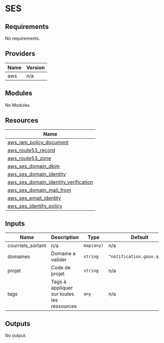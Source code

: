 # SES

## Requirements

No requirements.

## Providers

| Name | Version |
|------|---------|
| aws | n/a |

## Modules

No Modules.

## Resources

| Name |
|------|
| [aws_iam_policy_document](https://registry.terraform.io/providers/hashicorp/aws/latest/docs/data-sources/iam_policy_document) |
| [aws_route53_record](https://registry.terraform.io/providers/hashicorp/aws/latest/docs/resources/route53_record) |
| [aws_route53_zone](https://registry.terraform.io/providers/hashicorp/aws/latest/docs/data-sources/route53_zone) |
| [aws_ses_domain_dkim](https://registry.terraform.io/providers/hashicorp/aws/latest/docs/resources/ses_domain_dkim) |
| [aws_ses_domain_identity](https://registry.terraform.io/providers/hashicorp/aws/latest/docs/resources/ses_domain_identity) |
| [aws_ses_domain_identity_verification](https://registry.terraform.io/providers/hashicorp/aws/latest/docs/resources/ses_domain_identity_verification) |
| [aws_ses_domain_mail_from](https://registry.terraform.io/providers/hashicorp/aws/latest/docs/resources/ses_domain_mail_from) |
| [aws_ses_email_identity](https://registry.terraform.io/providers/hashicorp/aws/latest/docs/resources/ses_email_identity) |
| [aws_ses_identity_policy](https://registry.terraform.io/providers/hashicorp/aws/latest/docs/resources/ses_identity_policy) |

## Inputs

| Name | Description | Type | Default | Required |
|------|-------------|------|---------|:--------:|
| courriels\_sortant | n/a | `map(any)` | n/a | yes |
| domaines | Domaine a valider | `string` | `"notification.gouv.qc.ca"` | no |
| projet | Code de projet | `string` | n/a | yes |
| tags | Tags à appliquer sur toutes les ressources | `any` | n/a | yes |

## Outputs

No output.
